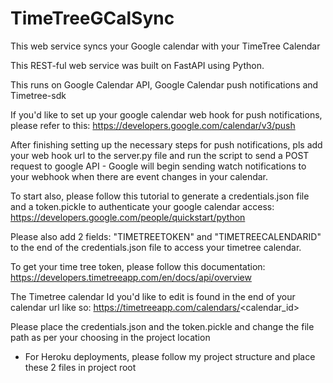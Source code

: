 # TimeTreeGCalSync
This web service syncs your Google calendar with your TimeTree Calendar

This REST-ful web service was built on FastAPI using Python.

This runs on Google Calendar API, Google Calendar push notifications and Timetree-sdk

If you'd like to set up your google calendar web hook for push notifications, please refer to this:
https://developers.google.com/calendar/v3/push

After finishing setting up the necessary steps for push notifications, pls add your web hook url to the server.py file and run the script to send a POST request to google API - Google will begin sending watch notifications to your webhook when there are event changes in your calendar.

To start also, please follow this tutorial to generate a credentials.json file and a token.pickle to authenticate your google calendar access:
https://developers.google.com/people/quickstart/python

Please also add 2 fields: "TIMETREETOKEN" and "TIMETREECALENDARID" to the end of the credentials.json file to access your timetree calendar.

To get your time tree token, please follow this documentation:
https://developers.timetreeapp.com/en/docs/api/overview

The Timetree calendar Id you'd like to edit is found in the end of your calendar url like so: https://timetreeapp.com/calendars/<calendar_id>

Please place the credentials.json and the token.pickle and change the file path as per your choosing in the project location 
  - For Heroku deployments, please follow my project structure and place these 2 files in project root
